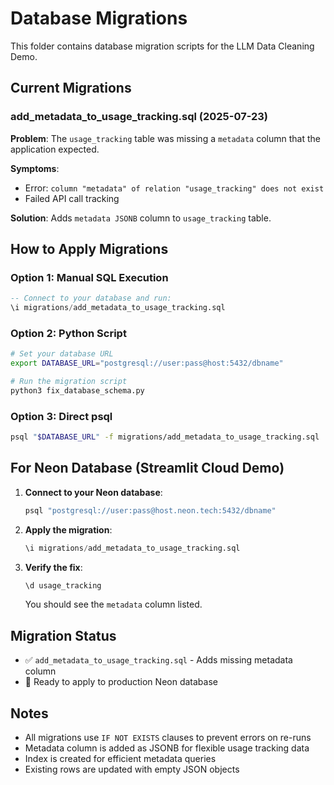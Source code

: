 # Database Migrations

This folder contains database migration scripts for the LLM Data Cleaning Demo.

## Current Migrations

### add_metadata_to_usage_tracking.sql (2025-07-23)
**Problem**: The `usage_tracking` table was missing a `metadata` column that the application expected.

**Symptoms**: 
- Error: `column "metadata" of relation "usage_tracking" does not exist`
- Failed API call tracking

**Solution**: Adds `metadata JSONB` column to `usage_tracking` table.

## How to Apply Migrations

### Option 1: Manual SQL Execution
```sql
-- Connect to your database and run:
\i migrations/add_metadata_to_usage_tracking.sql
```

### Option 2: Python Script
```bash
# Set your database URL
export DATABASE_URL="postgresql://user:pass@host:5432/dbname"

# Run the migration script
python3 fix_database_schema.py
```

### Option 3: Direct psql
```bash
psql "$DATABASE_URL" -f migrations/add_metadata_to_usage_tracking.sql
```

## For Neon Database (Streamlit Cloud Demo)

1. **Connect to your Neon database**:
   ```bash
   psql "postgresql://user:pass@host.neon.tech:5432/dbname"
   ```

2. **Apply the migration**:
   ```sql
   \i migrations/add_metadata_to_usage_tracking.sql
   ```

3. **Verify the fix**:
   ```sql
   \d usage_tracking
   ```
   You should see the `metadata` column listed.

## Migration Status

- ✅ `add_metadata_to_usage_tracking.sql` - Adds missing metadata column
- 🔄 Ready to apply to production Neon database

## Notes

- All migrations use `IF NOT EXISTS` clauses to prevent errors on re-runs
- Metadata column is added as JSONB for flexible usage tracking data
- Index is created for efficient metadata queries
- Existing rows are updated with empty JSON objects